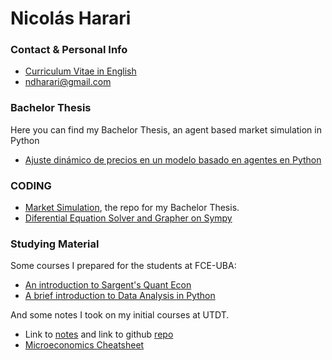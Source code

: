 # Nicolás Harari

### Contact & Personal Info

- [Curriculum Vitae in English](https://ndharari.github.io/ndharari/cv/CV%20Nicolas%20Harari%20English.pdf)
- [ndharari@gmail.com](mailto:ndharari@gmail.com)

### Bachelor Thesis

Here you can find my Bachelor Thesis, an agent based market simulation in Python

 - [Ajuste dinámico de precios en un modelo basado en agentes en Python](https://ndharari.github.io/MarketSimulation/)

### CODING

- [Market Simulation](https://github.com/ndharari/MarketSimulation), the repo for my Bachelor Thesis.
- [Diferential Equation Solver and Grapher on Sympy](https://github.com/ndharari/diffeq)

### Studying Material

Some courses I prepared for the students at FCE-UBA:

- [An introduction to Sargent's Quant Econ](https://github.com/ndharari/ClaseSargent_1-11-2019)
- [A brief introduction to Data Analysis in Python](https://github.com/ndharari/ClaseDatos_29-10-2019)

And some notes I took on my initial courses at UTDT.

- Link to [notes](https://ndharari.github.io/MateUTDT/) and link to github [repo](https://github.com/ndharari/MateUTDT)
- [Microeconomics Cheatsheet](https://ndharari.github.io/ndharari/Cheatsheet%20Microeconomía%201.pdf)
